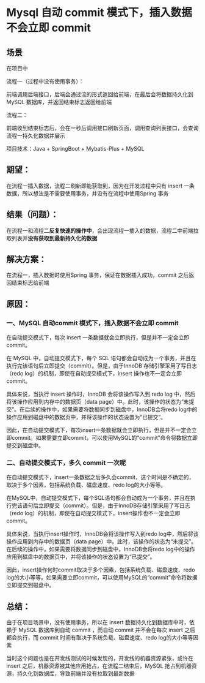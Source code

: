 # Mysql 自动 commit 模式下，插入数据不会立即 commit

## 场景

在项目中

流程一（过程中没有使用事务）：

前端调用后端接口，后端会通过流的形式返回给前端，在最后会将数据持久化到 MySQL 数据库，并返回结束标志返回给前端

流程二：

前端收到结束标志后，会在一秒后调用接口刷新页面，调用查询列表接口，会查询流程一持久化数据并展示

项目技术：Java + SpringBoot + Mybatis-Plus + MySQL



## 期望：

在流程一插入数据，流程二刷新即能获取到，因为在开发过程中只有 insert 一条数据，所以想法是不需要使用事务，并没有在流程中使用Spring 事务



## 结果（问题）：

在流程一和流程二**反复快速的操作中**，会出现流程一插入的数据，流程二中前端拉取列表并**没有获取到最新持久化的数据**



## 解决方案：

在流程一，插入数据时使用Spring 事务，保证在数据插入成功，commit 之后返回结束标志给前端



## 原因：

### 一、MySQL 自动commit 模式下，插入数据不会立即 commit

在自动提交模式下，每次 insert 一条数据就会立即执行，但是并不一定会立即 commit。

在 MySQL 中，自动提交模式下，每个 SQL 语句都会自动成为一个事务，并且在执行完该语句后立即提交（commit）。但是，由于InnoDB 存储引擎采用了写日志（redo log）的机制，即使在自动提交模式下，insert 操作也不一定会立即 commit。

具体来说，当执行 insert 操作时，InnoDB 会将该操作写入到 redo log 中，然后将该操作应用到内存中的数据页（data page）中。此时，该操作的状态为“未提交”。在后续的操作中，如果需要将数据同步到磁盘中，InnoDB会将redo log中的操作应用到磁盘中的数据页中，并将该操作的状态设置为“已提交”。

因此，在自动提交模式下，每次insert一条数据就会立即执行，但是并不一定会立即commit。如果需要立即commit，可以使用MySQL的“commit”命令将数据立即提交到磁盘中。

### 二、自动提交模式下，多久 commit 一次呢

在自动提交模式下，insert一条数据之后多久会commit，这个时间是不确定的，取决于多个因素，包括系统负载、磁盘速度、redo log的大小等等。

在MySQL中，自动提交模式下，每个SQL语句都会自动成为一个事务，并且在执行完该语句后立即提交（commit）。但是，由于InnoDB存储引擎采用了写日志（redo log）的机制，即使在自动提交模式下，insert操作也不一定会立即commit。

具体来说，当执行insert操作时，InnoDB会将该操作写入到redo log中，然后将该操作应用到内存中的数据页（data page）中。此时，该操作的状态为“未提交”。在后续的操作中，如果需要将数据同步到磁盘中，InnoDB会将redo log中的操作应用到磁盘中的数据页中，并将该操作的状态设置为“已提交”。

因此，insert操作何时commit取决于多个因素，包括系统负载、磁盘速度、redo log的大小等等。如果需要立即commit，可以使用MySQL的“commit”命令将数据立即提交到磁盘中。



## 总结：

由于在项目场景中，没有使用事务，所以在 insert 数据持久化到数据库中时，依赖于 MySQL 数据库到自动 commit ，而自动 commit 并不会在每次 insert 之后都会执行，而 commit 时间有取决于系统负载、磁盘速度、redo log的大小等等因素

当时这个问题也是在开发线测试的时候发现的，开发线的机器资源紧张，或许在 insert 之后，机器资源被其他应用抢占，在流程二结束后，MySQL 抢占到机器资源，持久化到数据库，导致前端并没有拉取到最新数据